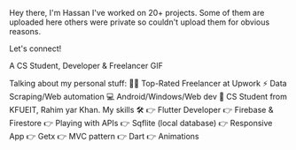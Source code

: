 Hey there, I'm Hassan 
I've worked on 20+ projects. Some of them are uploaded here others were private so couldn't upload them for obvious reasons.

Let's connect!

      

A CS Student, Developer & Freelancer
GIF

Talking about my personal stuff:
🙋‍♂️ Top-Rated Freelancer at Upwork
⚡ Data Scraping/Web automation
💻 Android/Windows/Web dev
📑 CS Student from KFUEIT, Rahim yar Khan.
My skills 🛠
👉 Flutter Developer
👉 Firebase & Firestore
👉 Playing with APIs
👉 Sqflite (local database)
👉 Responsive App
👉 Getx
👉 MVC pattern
👉 Dart
👉 Animations



